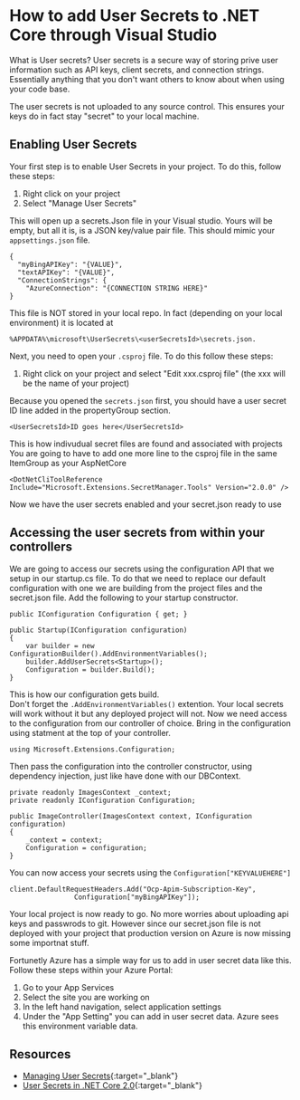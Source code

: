 # How to add User Secrets to .NET Core through Visual Studio

What is User secrets? User secrets is a secure way of storing prive user information
such as API keys, client secrets, and connection strings. Essentially anything that you 
don't want others to know about when using your code base. 

The user secrets is not uploaded to any source control. This ensures your keys do in fact stay "secret" to your local machine. 

## Enabling User Secrets

Your first step is to enable User Secrets in your project. To do this, follow these steps:
1. Right click on your project
2. Select "Manage User Secrets"

This will open up a secrets.Json file in your Visual studio. Yours will be empty, but
all it is, is a JSON key/value pair file. This should mimic your `appsettings.json` file.

```
{
  "myBingAPIKey": "{VALUE}",
  "textAPIKey": "{VALUE}",
  "ConnectionStrings": {
    "AzureConnection": "{CONNECTION STRING HERE}"
}
```
This file is NOT stored in your local repo. In fact 
(depending on your local environment) it is located at  

`%APPDATA%\microsoft\UserSecrets\<userSecretsId>\secrets.json.`



Next, you need to open your `.csproj` file. To do this follow these steps:
1. Right click on your project and select "Edit xxx.csproj file" (the xxx will be the name of your project)


Because you opened the `secrets.json` first, you should have a 
user secret ID line added in the propertyGroup section.

```
<UserSecretsId>ID goes here</UserSecretsId>
```

This is how indivudual secret files are found and associated with projects
You are going to have to add one more line to the csproj file in the same ItemGroup 
as your AspNetCore

```
<DotNetCliToolReference Include="Microsoft.Extensions.SecretManager.Tools" Version="2.0.0" />
```

Now we have the user secrets enabled and your secret.json ready to use

## Accessing the user secrets from within your controllers

We are going to access our secrets using the configuration API that we setup in 
our startup.cs file. To do that we need to replace our default 
configuration with one we are building from the project files and the 
secret.json file. Add the following to your startup constructor.

```
public IConfiguration Configuration { get; }

public Startup(IConfiguration configuration)
{
    var builder = new ConfigurationBuilder().AddEnvironmentVariables();
    builder.AddUserSecrets<Startup>();
    Configuration = builder.Build();
}
```

This is how our configuration gets build.  
Don't forget the `.AddEnvironmentVariables()` extention. Your local secrets 
will work without it but any deployed project will not.
Now we need access to the configuration from our controller of choice.
Bring in the configuration using statment at the top of your controller.

```
using Microsoft.Extensions.Configuration;
```

Then pass the configuration into the controller constructor, using dependency injection,
just like have done with our DBContext.

```
private readonly ImagesContext _context;
private readonly IConfiguration Configuration;

public ImageController(ImagesContext context, IConfiguration configuration)
{
    _context = context;
    Configuration = configuration;
}
```
You can now access your secrets using the `Configuration["KEYVALUEHERE"]`

```
client.DefaultRequestHeaders.Add("Ocp-Apim-Subscription-Key", 
                Configuration["myBingAPIKey"]);
```

Your local project is now ready to go. No more worries about uploading api 
keys and passwrods to git. However since our secret.json file is not deployed 
with your project that production version on Azure is now missing some importnat 
stuff.

Fortunetly Azure has a simple way for us to add in user secret data like this. 
Follow these steps within your Azure Portal:
1. Go to your App Services
2. Select the site you are working on
2. In the left hand navigation, select application settings 
4. Under the "App Setting" you can add in user secret data. 
Azure sees this environment variable data.


## Resources
- [Managing User Secrets](https://blogs.msdn.microsoft.com/mihansen/2017/09/10/managing-secrets-in-net-core-2-0-apps/){:target="_blank"}
- [User Secrets in .NET Core 2.0](https://docs.microsoft.com/en-us/aspnet/core/security/app-secrets?view=aspnetcore-2.1&tabs=visual-studio){:target="_blank"}
